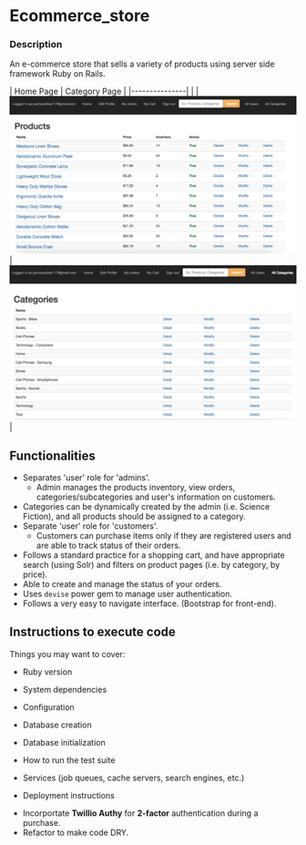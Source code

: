 # Ecommerce_store

### Description
An e-commerce store that sells a variety of products using server side framework Ruby on Rails.

| Home Page     | Category Page               |
|---------------|                             |
| ![](ecommerce_home.png)| ![](categories.png)|


## Functionalities
* Separates 'user' role for 'admins'.
  - Admin manages the products inventory, view orders, categories/subcategories and user's information on customers.
* Categories can be dynamically created by the admin (i.e. Science Fiction), and all products should be assigned to a category.
* Separate 'user' role for 'customers'.
  - Customers can purchase items only if they are registered users and are able to track status of their orders.
* Follows a standard practice for a shopping cart, and have appropriate search (using Solr) and filters on product pages (i.e. by category, by price).
* Able to create and manage the status of your orders.
* Uses `devise` power gem to manage user authentication.
* Follows a very easy to navigate interface.
(Bootstrap for front-end).

## Instructions to execute code

Things you may want to cover:

* Ruby version

* System dependencies

* Configuration

* Database creation

* Database initialization

* How to run the test suite

* Services (job queues, cache servers, search engines, etc.)

* Deployment instructions

- Incorportate **Twillio Authy** for **2-factor** authentication during a purchase.
- Refactor to make code DRY.

